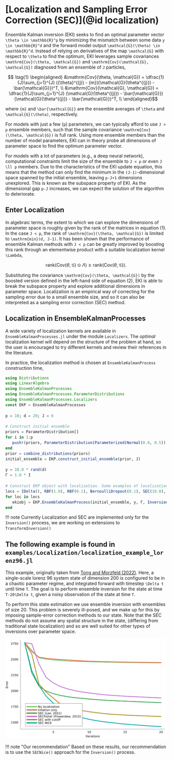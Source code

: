 # [Localization and Sampling Error Correction (SEC)](@id localization)

Ensemble Kalman inversion (EKI) seeks to find an optimal parameter vector ``\theta \in \mathbb{R}^p`` by minimizing the mismatch between some data ``y \in \mathbb{R}^d`` and the forward model output ``\mathcal{G}(\theta) \in \mathbb{R}^d``. Instead of relying on derivatives of the map ``\mathcal{G}`` with respect to ``\theta`` to find the optimum, EKI leverages sample covariances ``\mathrm{Cov}(\theta, \mathcal{G})`` and  ``\mathrm{Cov}(\mathcal{G}, \mathcal{G})`` diagnosed from an ensemble of ``J`` particles,

```math
   \tag{1}
   \begin{aligned}
         &\mathrm{Cov}(\theta, \mathcal{G}) = \dfrac{1}{J}\sum_{j=1}^{J}
        ({\theta}^{(j)} - {m})(\mathcal{G}(\theta^{(j)}) - \bar{\mathcal{G}})^T, \\

        &\mathrm{Cov}(\mathcal{G}, \mathcal{G}) = \dfrac{1}{J}\sum_{j=1}^{J}
        (\mathcal{G}(\theta^{(j)}) - \bar{\mathcal{G}})(\mathcal{G}(\theta^{(j)}) - \bar{\mathcal{G}})^T, \\
    \end{aligned}
```
where ``{m}`` and ``\bar{\mathcal{G}}`` are the ensemble averages of ``\theta`` and ``\mathcal{G}(\theta)``, respectively.

For models with just a few (``p``) parameters, we can typically afford to use ``J > p`` ensemble members, such that the sample covariance  ``\mathrm{Cov}(\theta, \mathcal{G})`` is full rank. Using more ensemble members than the number of model parameters, EKI can in theory probe all dimensions of parameter space to find the optimum parameter vector.

For models with a lot of parameters (e.g., a deep neural network), computational constraints limit the size of the ensemble to ``J < p`` or even ``J \ll p`` members. Due to the characteristics of the EKI update equation, this means that the method can only find the minimum in the ``(J-1)``-dimensional space spanned by the initial ensemble, leaving ``p-J+1`` dimensions unexplored. This is known as the subspace property of EKI. As the dimensional gap ``p-J`` increases, we can expect the solution of the algorithm to deteriorate.

## Enter Localization

In algebraic terms, the extent to which we can explore the dimensions of parameter space is roughly given by the rank of the matrices in equation (1). In the case ``J < p``, the rank of ``\mathrm{Cov}(\theta, \mathcal{G})`` is limited to ``\mathrm{min}(d, J-1)``. It has been shown that the performance of ensemble Kalman methods with ``J < p`` can be greatly improved by boosting this rank through an elementwise product with a suitable localization kernel ``\Lambda``,

```math
\tag{2} \mathrm{rank}(\mathrm{Cov}(\theta, \mathcal{G}) \odot \Lambda) \geq \mathrm{rank}(\mathrm{Cov}(\theta, \mathcal{G})).
```

Substituting the covariance ``\mathrm{Cov}(\theta, \mathcal{G})`` by the boosted version defined in the left-hand side of equation (2), EKI is able to break the subspace property and explore additional dimensions in parameter space. Localization is an empirical way of correcting for the sampling error due to a small ensemble size, and so it can also be interpreted as a sampling error correction (SEC) method.

## Localization in EnsembleKalmanProcesses

A wide variety of localization kernels are available in `EnsembleKalmanProcesses.jl` under the module `Localizers`. The *optimal* localization kernel will depend on the structure of the problem at hand, so the user is encouraged to try different kernels and review their references in the literature.

In practice, the localization method is chosen at `EnsembleKalmanProcess` construction time,

```julia
using Distributions
using LinearAlgebra
using EnsembleKalmanProcesses
using EnsembleKalmanProcesses.ParameterDistributions
using EnsembleKalmanProcesses.Localizers
const EKP = EnsembleKalmanProcesses

p = 10; d = 20; J = 6

# Construct initial ensemble
priors = ParameterDistribution[]
for i in 1:p
   push!(priors, ParameterDistribution(Parameterized(Normal(0.0, 0.5)), no_constraint(), string("u", i)))
end
prior = combine_distributions(priors)
initial_ensemble = EKP.construct_initial_ensemble(prior, J)

y = 10.0 * rand(d)
Γ = 1.0 * I

# Construct EKP object with localization. Some examples of localization methods:
locs = [Delta(), RBF(1.0), RBF(0.1), BernoulliDropout(0.1), SEC(10.0), SECFisher(), SEC(1.0, 0.1)]
for loc in locs
   ekiobj = EKP.EnsembleKalmanProcess(initial_ensemble, y, Γ, Inversion(); localization_method = loc)
end
```
!!! note
    Currently Localization and SEC are implemented only for the `Inversion()` process, we are working on extensions to `TransformInversion()` 

## The following example is found in `examples/Localization/localization_example_lorenz96.jl`
This example, originally taken from [Tong and Morzfeld (2022)](https://doi.org/10.48550/arXiv.2201.10821). Here, a single-scale lorenz 96 system state of dimension 200 is configured to be in a chaotic parameter regime, and integrated forward with timestep ``\Delta t`` until time ``T``. The goal is to perform ensemble inversion for the state at time ``T-20\Delta t``, given a noisy observation of the state at time ``T``.

To perform this state estimation we use ensemble inversion with ensembles of size 20. This problem is severely ill-posed, and we make up for this by imposing sample-error correction methods to our state. Note that the SEC methods do not assume any spatial structure in the state, (differing from traditional state localization) and so are well suited for other types of inversions over parameter space.

![SEC_compared](assets/sec_comparison_lorenz96.png)

!!! note "Our recommendation"
    Based on these results, our recommendation is to use the `SECNice()` approach for the `Inversion()` process.

